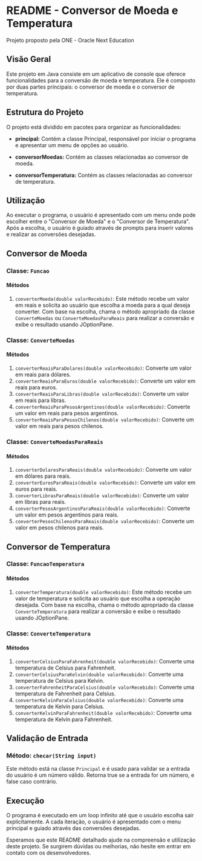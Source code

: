 # README  - Conversor de Moeda e Temperatura
Projeto proposto pela ONE - Oracle Next Education

## Visão Geral

Este projeto em Java consiste em um aplicativo de console que oferece funcionalidades para a conversão de moeda e temperatura. Ele é composto por duas partes principais: o conversor de moeda e o conversor de temperatura.

## Estrutura do Projeto

O projeto está dividido em pacotes para organizar as funcionalidades:

- **principal:** Contém a classe Principal, responsável por iniciar o programa e apresentar um menu de opções ao usuário.

- **conversorMoedas:** Contém as classes relacionadas ao conversor de moeda.

- **conversorTemperatura:** Contém as classes relacionadas ao conversor de temperatura.

## Utilização

Ao executar o programa, o usuário é apresentado com um menu onde pode escolher entre o "Conversor de Moeda" e o "Conversor de Temperatura". Após a escolha, o usuário é guiado através de prompts para inserir valores e realizar as conversões desejadas.

## Conversor de Moeda

### Classe: `Funcao`

#### Métodos

1. `converterMoeda(double valorRecebido)`: Este método recebe um valor em reais e solicita ao usuário que escolha a moeda para a qual deseja converter. Com base na escolha, chama o método apropriado da classe `ConverteMoedas` ou `ConverteMoedasParaReais` para realizar a conversão e exibe o resultado usando JOptionPane.

### Classe: `ConverteMoedas`

#### Métodos

1. `converterReaisParaDolares(double valorRecebido)`: Converte um valor em reais para dólares.
2. `converterReaisParaEuros(double valorRecebido)`: Converte um valor em reais para euros.
3. `converterReaisParaLibras(double valorRecebido)`: Converte um valor em reais para libras.
4. `converterReaisParaPesosArgentinos(double valorRecebido)`: Converte um valor em reais para pesos argentinos.
5. `converterReaisParaPesosChilenos(double valorRecebido)`: Converte um valor em reais para pesos chilenos.

### Classe: `ConverteMoedasParaReais`

#### Métodos

1. `converterDolaresParaReais(double valorRecebido)`: Converte um valor em dólares para reais.
2. `converterEurosParaReais(double valorRecebido)`: Converte um valor em euros para reais.
3. `converterLibrasParaReais(double valorRecebido)`: Converte um valor em libras para reais.
4. `converterPesosArgentinosParaReais(double valorRecebido)`: Converte um valor em pesos argentinos para reais.
5. `converterPesosChilenosParaReais(double valorRecebido)`: Converte um valor em pesos chilenos para reais.

## Conversor de Temperatura

### Classe: `FuncaoTemperatura`

#### Métodos

1. `converterTemperatura(double valorRecebido)`: Este método recebe um valor de temperatura e solicita ao usuário que escolha a operação desejada. Com base na escolha, chama o método apropriado da classe `ConverteTemperatura` para realizar a conversão e exibe o resultado usando JOptionPane.

### Classe: `ConverteTemperatura`

#### Métodos

1. `converterCelsiusParaFahrenheit(double valorRecebido)`: Converte uma temperatura de Celsius para Fahrenheit.
2. `converterCelsiusParaKelvin(double valorRecebido)`: Converte uma temperatura de Celsius para Kelvin.
3. `converterFahrenheitParaCelsius(double valorRecebido)`: Converte uma temperatura de Fahrenheit para Celsius.
4. `converterKelvinParaCelsius(double valorRecebido)`: Converte uma temperatura de Kelvin para Celsius.
5. `converterKelvinParaFahrenheit(double valorRecebido)`: Converte uma temperatura de Kelvin para Fahrenheit.

## Validação de Entrada

### Método: `checar(String input)`

Este método está na classe `Principal` e é usado para validar se a entrada do usuário é um número válido. Retorna true se a entrada for um número, e false caso contrário.

## Execução

O programa é executado em um loop infinito até que o usuário escolha sair explicitamente. A cada iteração, o usuário é apresentado com o menu principal e guiado através das conversões desejadas.

Esperamos que este README detalhado ajude na compreensão e utilização deste projeto. Se surgirem dúvidas ou melhorias, não hesite em entrar em contato com os desenvolvedores.
